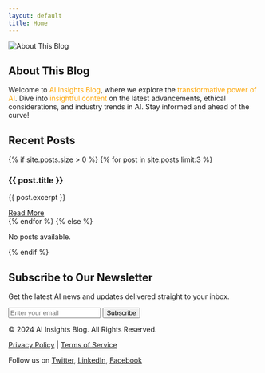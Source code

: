 ```yaml
---
layout: default
title: Home
---
```


<section class="about">
    <img src="https://via.placeholder.com/100" alt="About This Blog">
    <h2>About This Blog</h2>
    <p>Welcome to <span style="color: orange;">AI Insights Blog</span>, where we explore the <span style="color: orange;">transformative power of AI</span>. Dive into <span style="color: orange;">insightful content</span> on the latest advancements, ethical considerations, and industry trends in AI. Stay informed and ahead of the curve!</p>
</section>

<section class="posts">
    <h2>Recent Posts</h2>
    <div class="post-grid">
        {% if site.posts.size > 0 %}
            {% for post in site.posts limit:3 %}
            <div class="post">
                <h3>{{ post.title }}</h3>
                <p>{{ post.excerpt }}</p>
                <a href="{{ post.url }}">Read More</a>
            </div>
            {% endfor %}
        {% else %}
            <p>No posts available.</p>
        {% endif %}
    </div>
</section>

<section class="newsletter">
    <h2>Subscribe to Our Newsletter</h2>
    <p>Get the latest AI news and updates delivered straight to your inbox.</p>
    <form action="#">
        <input type="email" placeholder="Enter your email">
        <button type="submit">Subscribe</button>
    </form>
</section>

<footer>
    <p>&copy; 2024 AI Insights Blog. All Rights Reserved.</p>
    <p><a href="#">Privacy Policy</a> | <a href="#">Terms of Service</a></p>
    <p>Follow us on 
        <a href="#">Twitter</a>, 
        <a href="#">LinkedIn</a>, 
        <a href="#">Facebook</a>
    </p>
</footer>
